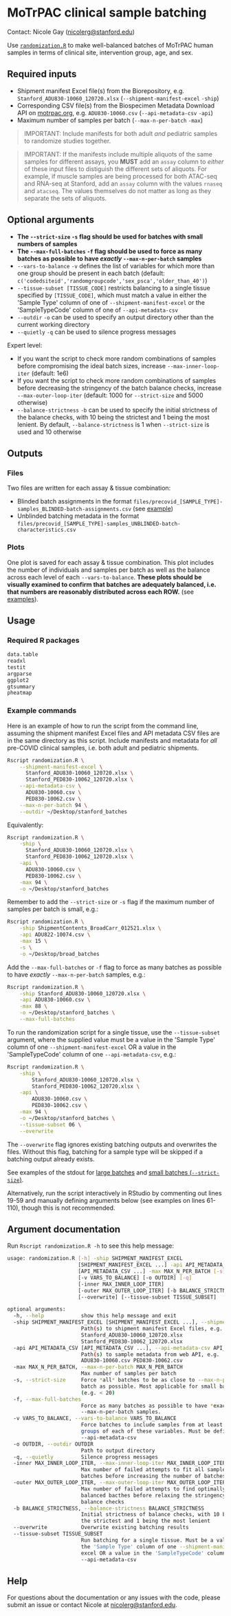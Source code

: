 # MoTrPAC clinical sample batching 
Contact: Nicole Gay (nicolerg@stanford.edu) 

Use [`randomization.R`](randomization.R) to make well-balanced batches of MoTrPAC human samples in terms of clinical site, intervention group, age, and sex. 

## Required inputs  
- Shipment manifest Excel file(s) from the Biorepository, e.g. `Stanford_ADU830-10060_120720.xlsx` (`--shipment-manifest-excel` `-ship`)   
- Corresponding CSV file(s) from the Biospecimen Metadata Download API on [motrpac.org](https://www.motrpac.org/), e.g. `ADU830-10060.csv` (`--api-metadata-csv` `-api`)   
- Maximum number of samples per batch (`--max-n-per-batch` `-max`)  

> IMPORTANT: Include manifests for both adult *and* pediatric samples to randomize studies together.  

> IMPORTANT: If the manifests include multiple aliquots of the same samples for different assays, you **MUST** add an `assay` column to *either* of these input files to distiguish the different sets of aliquots. For example, if muscle samples are being processed for both ATAC-seq and RNA-seq at Stanford, add an `assay` column with the values `rnaseq` and `atacseq`. The values themselves do not matter as long as they separate the sets of aliquots.  

## Optional arguments  
- **The `--strict-size` `-s` flag should be used for batches with small numbers of samples**  
- **The `--max-full-batches` `-f` flag should be used to force as many batches as possible to have *exactly* `--max-n-per-batch` samples**  
- `--vars-to-balance` `-v` defines the list of variables for which more than one group should be present in each batch (default: `c('codedsiteid','randomgroupcode','sex_psca','older_than_40')`)   
- `--tissue-subset [TISSUE_CODE]` restricts balancing to a single tissue specified by `[TISSUE_CODE]`, which must match a value in either the 'Sample Type' column of one of `--shipment-manifest-excel` or the 'SampleTypeCode' column of one of `--api-metadata-csv`  
- `--outdir` `-o` can be used to specify an output directory other than the current working directory  
- `--quietly` `-q` can be used to silence progress messages   

Expert level: 
- If you want the script to check more random combinations of samples before compromising the ideal batch sizes, increase `--max-inner-loop-iter` (default: 1e6)  
- If you want the script to check more random combinations of samples before decreasing the stringency of the batch balance checks, increase `--max-outer-loop-iter` (default: 1000 for `--strict-size` and 5000 otherwise)  
- `--balance-strictness` `-b` can be used to specify the initial strictness of the balance checks, with 10 being the strictest and 1 being the most lenient. By default, `--balance-strictness` is 1 when `--strict-size` is used and 10 otherwise  


## Outputs  
### Files  
Two files are written for each assay & tissue combination:  
- Blinded batch assignments in the format `files/precovid_[SAMPLE_TYPE]-samples_BLINDED-batch-assignments.csv` (see [example](examples/precovid_4-samples_BLINDED-batch-assignments.csv))  
- Unblinded batching metadata in the format `files/precovid_[SAMPLE_TYPE]-samples_UNBLINDED-batch-characteristics.csv`  
 
### Plots 
One plot is saved for each assay & tissue combination. This plot includes the number of individuals and samples per batch as well as the balance across each level of each `--vars-to-balance`. **These plots should be visually examined to confirm that batches are adequately balanced, i.e. that numbers are reasonably distributed across each ROW.** (see [examples](examples/plots)).   

## Usage 

### Required R packages
```txt
data.table
readxl
testit
argparse
ggplot2
gtsummary
pheatmap
```

### Example commands 
Here is an example of how to run the script from the command line, assuming the shipment manifest Excel files and API metadata CSV files are in the same directory as this script. Include manifests and metadata for *all* pre-COVID clinical samples, i.e. both adult and pediatric shipments.  
```bash
Rscript randomization.R \
    --shipment-manifest-excel \
      Stanford_ADU830-10060_120720.xlsx \
      Stanford_PED830-10062_120720.xlsx \
    --api-metadata-csv \
      ADU830-10060.csv \
      PED830-10062.csv \
    --max-n-per-batch 94 \
    --outdir ~/Desktop/stanford_batches 
```  
Equivalently:  

```bash
Rscript randomization.R \
    -ship \
      Stanford_ADU830-10060_120720.xlsx \
      Stanford_PED830-10062_120720.xlsx \
    -api \
      ADU830-10060.csv \
      PED830-10062.csv \
    -max 94 \
    -o ~/Desktop/stanford_batches 
``` 
Remember to add the `--strict-size` or `-s` flag if the maximum number of samples per batch is small, e.g.:  
```bash
Rscript randomization.R \
    -ship ShipmentContents_BroadCarr_012521.xlsx \
    -api ADU822-10074.csv \
    -max 15 \
    -s \
    -o ~/Desktop/broad_batches 
```
Add the `--max-full-batches` or `-f` flag to force as many batches as possible to have *exactly* `--max-n-per-batch` samples, e.g.:  
```bash
Rscript randomization.R \
    -ship Stanford_ADU830-10060_120720.xlsx \
    -api ADU830-10060.csv \
    -max 88 \
    -o ~/Desktop/stanford_batches \
    --max-full-batches
```
To run the randomization script for a single tissue, use the `--tissue-subset` argument, where the supplied value must be a value in the 'Sample Type' column of one `--shipment-manifest-excel` OR a value in the 'SampleTypeCode' column of one `--api-metadata-csv`, e.g.:
```bash
Rscript randomization.R \
    -ship \
        Stanford_ADU830-10060_120720.xlsx \
        Stanford_PED830-10062_120720.xlsx \
    -api \
        ADU830-10060.csv \
        PED830-10062.csv \
    -max 94 \
    -o ~/Desktop/stanford_batches \
    --tissue-subset 06 \
    --overwrite
```
The `--overwrite` flag ignores existing batching outputs and overwrites the files. Without this flag, batching for a sample type will be skipped if a batching output already exists.  

See examples of the stdout for [large batches](examples/large-batches.out.log) and [small batches (`--strict-size`)](examples/small-batches.out.log).   

Alternatively, run the script interactively in RStudio by commenting out lines 19-59 and manually defining arguments below (see examples on lines 61-110), though this is not recommended.  

## Argument documentation
Run `Rscript randomization.R -h` to see this help message:  
```bash
usage: randomization.R [-h] -ship SHIPMENT_MANIFEST_EXCEL
                       [SHIPMENT_MANIFEST_EXCEL ...] -api API_METADATA_CSV
                       [API_METADATA_CSV ...] -max MAX_N_PER_BATCH [-s] [-f]
                       [-v VARS_TO_BALANCE] [-o OUTDIR] [-q]
                       [-inner MAX_INNER_LOOP_ITER]
                       [-outer MAX_OUTER_LOOP_ITER] [-b BALANCE_STRICTNESS]
                       [--overwrite] [--tissue-subset TISSUE_SUBSET]

optional arguments:
  -h, --help            show this help message and exit
  -ship SHIPMENT_MANIFEST_EXCEL [SHIPMENT_MANIFEST_EXCEL ...], --shipment-manifest-excel SHIPMENT_MANIFEST_EXCEL [SHIPMENT_MANIFEST_EXCEL ...]
                        Path(s) to shipment manifest Excel files, e.g.
                        Stanford_ADU830-10060_120720.xlsx
                        Stanford_PED830-10062_120720.xlsx
  -api API_METADATA_CSV [API_METADATA_CSV ...], --api-metadata-csv API_METADATA_CSV [API_METADATA_CSV ...]
                        Path(s) to sample metadata from web API, e.g.
                        ADU830-10060.csv PED830-10062.csv
  -max MAX_N_PER_BATCH, --max-n-per-batch MAX_N_PER_BATCH
                        Max number of samples per batch
  -s, --strict-size     Force *all* batches to be as close to --max-n-per-
                        batch as possible. Most applicable for small batches
                        (e.g. < 20)
  -f, --max-full-batches
                        Force as many batches as possible to have *exactly*
                        --max-n-per-batch samples.
  -v VARS_TO_BALANCE, --vars-to-balance VARS_TO_BALANCE
                        Force batches to include samples from at least two
                        groups of each of these variables. Must be defined in
                        --api-metadata-csv
  -o OUTDIR, --outdir OUTDIR
                        Path to output directory
  -q, --quietly         Silence progress messages
  -inner MAX_INNER_LOOP_ITER, --max-inner-loop-iter MAX_INNER_LOOP_ITER
                        Max number of failed attempts to fit all samples in
                        batches before increasing the number of batches
  -outer MAX_OUTER_LOOP_ITER, --max-outer-loop-iter MAX_OUTER_LOOP_ITER
                        Max number of failed attempts to find optimally
                        balanced bacthes before relaxing the stringency of the
                        balance checks
  -b BALANCE_STRICTNESS, --balance-strictness BALANCE_STRICTNESS
                        Initial strictness of balance checks, with 10 being
                        the strictest and 1 being the most lenient
  --overwrite           Overwrite existing batching results
  --tissue-subset TISSUE_SUBSET
                        Run batching for a single tissue. Must be a value in
                        the 'Sample Type' column of one --shipment-manifest-
                        excel OR a value in the 'SampleTypeCode' column of one
                        --api-metadata-csv
```

## Help
For questions about the documentation or any issues with the code, please submit an issue or contact Nicole at nicolerg@stanford.edu. 
